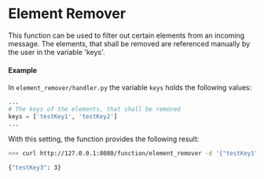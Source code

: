 # Element Remover

This function can be used to filter out certain elements from an incoming message.
The elements, that shall be removed are referenced manually by the user in the variable 'keys'.

#### Example
In `element_remover/handler.py` the variable `keys` holds the following values: 
```python
...
# The keys of the elements, that shall be removed
keys = ['testKey1', 'testKey2']
...
```
With this setting, the function provides the following result: 
```bash
>>> curl http://127.0.0.1:8080/function/element_remover -d '{"testKey1": 1, "testKey2": 2, "testKey3": 3}'

{"testKey3": 3}
```
